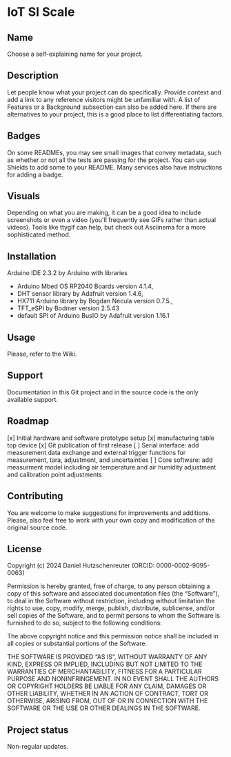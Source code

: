 # IoT SI Scale






## Name
Choose a self-explaining name for your project.

## Description
Let people know what your project can do specifically. Provide context and add a link to any reference visitors might be unfamiliar with. A list of Features or a Background subsection can also be added here. If there are alternatives to your project, this is a good place to list differentiating factors.

## Badges
On some READMEs, you may see small images that convey metadata, such as whether or not all the tests are passing for the project. You can use Shields to add some to your README. Many services also have instructions for adding a badge.

## Visuals
Depending on what you are making, it can be a good idea to include screenshots or even a video (you'll frequently see GIFs rather than actual videos). Tools like ttygif can help, but check out Asciinema for a more sophisticated method.

## Installation
Arduino IDE 2.3.2 by Arduino with libraries
- Arduino Mbed OS RP2040 Boards version 4.1.4, 
- DHT sensor library by Adafruit version 1.4.6, 
- HX711 Arduino library by Bogdan Necula version 0.7.5.,
- TFT_eSPI by Bodmer version 2.5.43
- default SPI of Arduino BusIO by Adafruit version 1.16.1

## Usage
Please, refer to the Wiki.

## Support
Documentation in this Git project and in the source code is the only available support.

## Roadmap
[x] Initial hardware and software prototype setup
[x] manufacturing table top device
[x] Git publication of first release
[ ] Serial interface: add measurement data exchange and external trigger functions for measurement, tara, adjustment, and uncertainties
[ ] Core software: add measurment model including air temperature and air humidity adjustment and calibration point adjustments 

## Contributing
You are welcome to make suggestions for improvements and additions. Please, also feel free to work with your own copy 
and modification of the original source code.

## License
Copyright (c) 2024 Daniel Hutzschenreuter (ORCID: 0000-0002-9095-0063)

Permission is hereby granted, free of charge, to any person obtaining a copy 
of this software and associated documentation files (the “Software”), to deal 
in the Software without restriction, including without limitation the rights to 
use, copy, modify, merge, publish, distribute, sublicense, and/or sell copies of 
the Software, and to permit persons to whom the Software is furnished to do so, 
subject to the following conditions:

The above copyright notice and this permission notice shall be included in all copies 
or substantial portions of the Software.

THE SOFTWARE IS PROVIDED “AS IS”, WITHOUT WARRANTY OF ANY KIND, EXPRESS OR IMPLIED, 
INCLUDING BUT NOT LIMITED TO THE WARRANTIES OF MERCHANTABILITY, FITNESS FOR A 
PARTICULAR PURPOSE AND NONINFRINGEMENT. IN NO EVENT SHALL THE AUTHORS OR COPYRIGHT 
HOLDERS BE LIABLE FOR ANY CLAIM, DAMAGES OR OTHER LIABILITY, WHETHER IN AN ACTION 
OF CONTRACT, TORT OR OTHERWISE, ARISING FROM, OUT OF OR IN CONNECTION WITH THE 
SOFTWARE OR THE USE OR OTHER DEALINGS IN THE SOFTWARE. 

## Project status
Non-regular updates.
